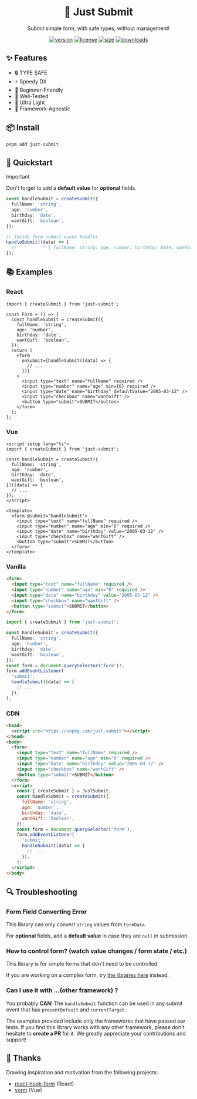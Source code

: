 <div align="center">

# 🛫 Just Submit

Submit simple form, with safe types, without management!

[![version](https://img.shields.io/npm/v/just-submit?style=for-the-badge)](https://www.npmjs.com/package/just-submit)
[![license](https://img.shields.io/npm/l/just-submit?style=for-the-badge)](https://github.com/jsun969/just-submit/blob/dev/LICENSE)
[![size](https://img.shields.io/bundlephobia/minzip/just-submit?style=for-the-badge)](https://bundlephobia.com/result?p=just-submit)
[![downloads](https://img.shields.io/npm/dw/just-submit?style=for-the-badge)](https://www.npmjs.com/package/just-submit)

</div>

## ✨ Features

- 🔒 TYPE SAFE
- ⚡ Speedy DX
- 👶 Beginner-Friendly
- 🧪 Well-Tested
- 🍃 Ultra Light
- 🧩 Framework-Agnostic

## 📦 Install

```bash
pnpm add just-submit
```

## 🎯 Quickstart

> [!IMPORTANT]  
> Don't forget to add a **default value** for **optional** fields.

```ts
const handleSubmit = createSubmit({
  fullName: 'string',
  age: 'number',
  birthday: 'date',
  wantGift: 'boolean',
});

// Inside form submit event handler
handleSubmit((data) => {
  //          ^ { fullName: string; age: number; birthday: Date; wantGift: boolean }
});
```

## 📚 Examples

### React

```tsx
import { createSubmit } from 'just-submit';

const Form = () => {
  const handleSubmit = createSubmit({
    fullName: 'string',
    age: 'number',
    birthday: 'date',
    wantGift: 'boolean',
  });
  return (
    <form
      onSubmit={handleSubmit((data) => {
        // ...
      })}
    >
      <input type="text" name="fullName" required />
      <input type="number" name="age" min={0} required />
      <input type="date" name="birthday" defaultValue="2005-03-12" />
      <input type="checkbox" name="wantGift" />
      <button type="submit">SUBMIT</button>
    </form>
  );
};
```

### Vue

```vue
<script setup lang="ts">
import { createSubmit } from 'just-submit';

const handleSubmit = createSubmit({
  fullName: 'string',
  age: 'number',
  birthday: 'date',
  wantGift: 'boolean',
})((data) => {
  // ...
});
</script>

<template>
  <form @submit="handleSubmit">
    <input type="text" name="fullName" required />
    <input type="number" name="age" min="0" required />
    <input type="date" name="birthday" value="2005-03-12" />
    <input type="checkbox" name="wantGift" />
    <button type="submit">SUBMIT</button>
  </form>
</template>
```

### Vanilla

```html
<form>
  <input type="text" name="fullName" required />
  <input type="number" name="age" min="0" required />
  <input type="date" name="birthday" value="2005-03-12" />
  <input type="checkbox" name="wantGift" />
  <button type="submit">SUBMIT</button>
</form>
```

```ts
import { createSubmit } from 'just-submit';

const handleSubmit = createSubmit({
  fullName: 'string',
  age: 'number',
  birthday: 'date',
  wantGift: 'boolean',
});
const form = document.querySelector('form')!;
form.addEventListener(
  'submit',
  handleSubmit((data) => {
    // ...
  }),
);
```

### CDN

```html
<head>
  <script src="https://unpkg.com/just-submit"></script>
</head>
<body>
  <form>
    <input type="text" name="fullName" required />
    <input type="number" name="age" min="0" required />
    <input type="date" name="birthday" value="2005-03-12" />
    <input type="checkbox" name="wantGift" />
    <button type="submit">SUBMIT</button>
  </form>
  <script>
    const { createSubmit } = JustSubmit;
    const handleSubmit = createSubmit({
      fullName: 'string',
      age: 'number',
      birthday: 'date',
      wantGift: 'boolean',
    });
    const form = document.querySelector('form');
    form.addEventListener(
      'submit',
      handleSubmit((data) => {
        // ...
      }),
    );
  </script>
</body>
```

## 🔍 Troubleshooting

### Form Field Converting Error

This library can only convert `string` values from `FormData`.

For **optional** fields, add a **default value** in case they are `null` in submission.

### How to control form? (watch value changes / form state / etc.)

This library is for simple forms that don't need to be controlled.

If you are working on a complex form, try [the libraries here](#-thanks) instead.

### Can I use it with ...(other framework) ?

You probably **CAN**! The `handleSubmit` function can be used in any submit event that has `preventDefault` and `currentTarget`.

The examples provided include only the frameworks that have passed our tests. If you find this library works with any other framework, please don't hesitate to **create a PR** for it. We greatly appreciate your contributions and support!

## 🙏 Thanks

Drawing inspiration and motivation from the following projects:

- [react-hook-form](https://github.com/react-hook-form/react-hook-form) (React)
- [vorm](https://github.com/Mini-ghost/vorms) (Vue)
